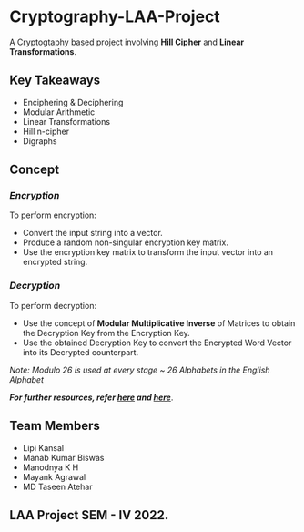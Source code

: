 # Cryptography-LAA-Project
A Cryptogtaphy based project involving **Hill Cipher** and **Linear Transformations**.

## Key Takeaways
- Enciphering & Deciphering
- Modular Arithmetic
- Linear Transformations
- Hill n-cipher
- Digraphs

## Concept
### *Encryption*
To perform encryption:
- Convert the input string into a vector.
- Produce a random non-singular encryption key matrix.
- Use the encryption key matrix to transform the input vector into an encrypted string.

### *Decryption*
To perform decryption:
- Use the concept of **Modular Multiplicative Inverse** of Matrices to obtain the Decryption Key from the Encryption Key.
- Use the obtained Decryption Key to convert the Encrypted Word Vector into its Decrypted counterpart.

*Note: Modulo 26 is used at every stage ~ 26 Alphabets in the English Alphabet*

***For further resources, refer [here](https://sites.math.washington.edu/~marshall/math_136/projects/crypto.pdf) and [here](https://sites.math.washington.edu/~king/coursedir/m308a01/Projects/Cryptography.htm)***.

## Team Members
- Lipi Kansal
- Manab Kumar Biswas
- Manodnya K H
- Mayank Agrawal
- MD Taseen Atehar

## LAA Project SEM - IV 2022.
